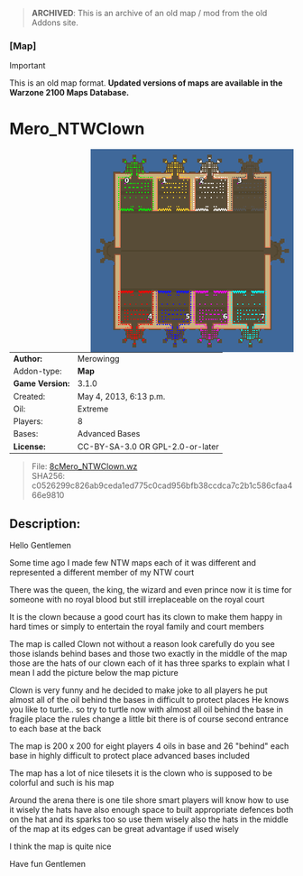 > **ARCHIVED**: This is an archive of an old map / mod from the old Addons site.

### [Map]

> [!IMPORTANT]
> This is an old map format. **Updated versions of maps are available in the Warzone 2100 Maps Database.**

# Mero_NTWClown

<img src="./preview.jpg" align="right" />

| | |
| - | - |
| __Author:__ | Merowingg |
| Addon-type: | __Map__ |
| __Game Version:__ | 3.1.0 |
| Created: | May 4, 2013, 6:13 p.m. |
| Oil: | Extreme |
| Players: | 8 |
| Bases: | Advanced Bases |
| __License:__ | CC-BY-SA-3.0 OR GPL-2.0-or-later |

> File: [8cMero_NTWClown.wz](https://github.com/Warzone2100/old-addons-site/raw/main/assets/175/8cMero_NTWClown.wz)  
> SHA256: c0526299c826ab9ceda1ed775c0cad956bfb38ccdca7c2b1c586cfaa466e9810

## Description:

Hello Gentlemen  

Some time ago I made few NTW maps  each of it was different and represented a different member of my NTW court  

There was the queen, the king, the wizard and even prince  now it is time for someone with no royal blood but still irreplaceable on the royal court  

It is the clown  because a good court has its clown to make them happy in hard times or simply to entertain the royal family  and court members  

The map is called Clown not without a reason  look carefully do you see those islands behind bases  and those two exactly in the middle of the map  those are the hats of our clown  each of it has three sparks  to explain what I mean I add the picture  below the map picture  

Clown is very funny  and he decided to make joke to all players  he put almost all of the oil behind the bases in difficult to protect places  He knows you like to turtle.. so try to turtle now  with almost all oil behind the base in fragile place the rules change a little bit  there is of course second entrance to each base at the back  

The map is 200 x 200  for eight players  4 oils in base  and 26 "behind" each base  in highly difficult to protect place  advanced bases included  

The map has a lot of nice tilesets  it is the clown who is supposed to be colorful and such is his map  

Around the arena there is one tile shore  smart players will know how to use it wisely  the hats have also enough space to built appropriate defences  both on the hat and its sparks too  so use them wisely  also the hats in the middle of the map at its edges can be great advantage if used wisely  

I think the map is quite nice  

Have fun Gentlemen  



